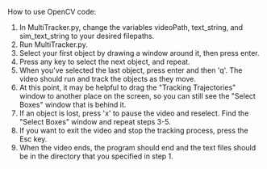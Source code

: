 How to use OpenCV code: 
1. In MultiTracker.py, change the variables videoPath, text_string, and sim_text_string to your desired filepaths.
2. Run MultiTracker.py.
3. Select your first object by drawing a window around it, then press enter.
4. Press any key to select the next object, and repeat.
5. When you've selected the last object, press enter and then 'q'. The video should run and track the objects as they move.
6. At this point, it may be helpful to drag the "Tracking Trajectories" window to another place on the screen, so you can still see the "Select Boxes" window that is behind it.
7. If an object is lost, press 'x' to pause the video and reselect. Find the "Select Boxes" window and repeat steps 3-5. 
8. If you want to exit the video and stop the tracking process, press the Esc key.
9. When the video ends, the program should end and the text files should be in the directory that you specified in step 1.
